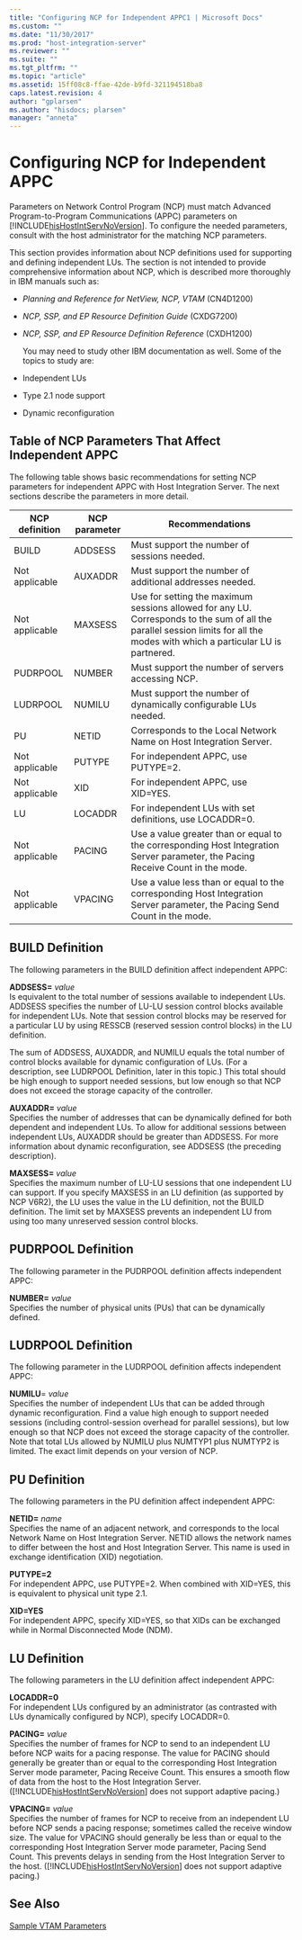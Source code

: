 ```yaml
---
title: "Configuring NCP for Independent APPC1 | Microsoft Docs"
ms.custom: ""
ms.date: "11/30/2017"
ms.prod: "host-integration-server"
ms.reviewer: ""
ms.suite: ""
ms.tgt_pltfrm: ""
ms.topic: "article"
ms.assetid: 15ff08c8-ffae-42de-b9fd-321194518ba8
caps.latest.revision: 4
author: "gplarsen"
ms.author: "hisdocs; plarsen"
manager: "anneta"
---
```

# Configuring NCP for Independent APPC
Parameters on Network Control Program (NCP) must match Advanced Program-to-Program Communications (APPC) parameters on [!INCLUDE[hisHostIntServNoVersion](../includes/hishostintservnoversion-md.md)]. To configure the needed parameters, consult with the host administrator for the matching NCP parameters.  
  
 This section provides information about NCP definitions used for supporting and defining independent LUs. The section is not intended to provide comprehensive information about NCP, which is described more thoroughly in IBM manuals such as:  
  
- *Planning and Reference for NetView, NCP, VTAM* (CN4D1200)  
  
- *NCP, SSP, and EP Resource Definition Guide* (CXDG7200)  
  
- *NCP, SSP, and EP Resource Definition Reference* (CXDH1200)  
  
  You may need to study other IBM documentation as well. Some of the topics to study are:  
  
- Independent LUs  
  
- Type 2.1 node support  
  
- Dynamic reconfiguration  
  
## Table of NCP Parameters That Affect Independent APPC  
 The following table shows basic recommendations for setting NCP parameters for independent APPC with Host Integration Server. The next sections describe the parameters in more detail.  
  
|NCP definition|NCP parameter|Recommendations|  
|--------------------|-------------------|---------------------|  
|BUILD|ADDSESS|Must support the number of sessions needed.|  
|Not applicable|AUXADDR|Must support the number of additional addresses needed.|  
|Not applicable|MAXSESS|Use for setting the maximum sessions allowed for any LU. Corresponds to the sum of all the parallel session limits for all the modes with which a particular LU is partnered.|  
|PUDRPOOL|NUMBER|Must support the number of servers accessing NCP.|  
|LUDRPOOL|NUMILU|Must support the number of dynamically configurable LUs needed.|  
|PU|NETID|Corresponds to the Local Network Name on Host Integration Server.|  
|Not applicable|PUTYPE|For independent APPC, use PUTYPE=2.|  
|Not applicable|XID|For independent APPC, use XID=YES.|  
|LU|LOCADDR|For independent LUs with set definitions, use LOCADDR=0.|  
|Not applicable|PACING|Use a value greater than or equal to the corresponding Host Integration Server parameter, the Pacing Receive Count in the mode.|  
|Not applicable|VPACING|Use a value less than or equal to the corresponding Host Integration Server parameter, the Pacing Send Count in the mode.|  
  
## BUILD Definition  
 The following parameters in the BUILD definition affect independent APPC:  
  
 **ADDSESS=** *value*  
 Is equivalent to the total number of sessions available to independent LUs. ADDSESS specifies the number of LU-LU session control blocks available for independent LUs. Note that session control blocks may be reserved for a particular LU by using RESSCB (reserved session control blocks) in the LU definition.  
  
 The sum of ADDSESS, AUXADDR, and NUMILU equals the total number of control blocks available for dynamic configuration of LUs. (For a description, see LUDRPOOL Definition, later in this topic.) This total should be high enough to support needed sessions, but low enough so that NCP does not exceed the storage capacity of the controller.  
  
 **AUXADDR=** *value*  
 Specifies the number of addresses that can be dynamically defined for both dependent and independent LUs. To allow for additional sessions between independent LUs, AUXADDR should be greater than ADDSESS. For more information about dynamic reconfiguration, see ADDSESS (the preceding description).  
  
 **MAXSESS=** *value*  
 Specifies the maximum number of LU-LU sessions that one independent LU can support. If you specify MAXSESS in an LU definition (as supported by NCP V6R2), the LU uses the value in the LU definition, not the BUILD definition. The limit set by MAXSESS prevents an independent LU from using too many unreserved session control blocks.  
  
## PUDRPOOL Definition  
 The following parameter in the PUDRPOOL definition affects independent APPC:  
  
 **NUMBER=** *value*  
 Specifies the number of physical units (PUs) that can be dynamically defined.  
  
## LUDRPOOL Definition  
 The following parameter in the LUDRPOOL definition affects independent APPC:  
  
 **NUMILU**= *value*  
 Specifies the number of independent LUs that can be added through dynamic reconfiguration. Find a value high enough to support needed sessions (including control-session overhead for parallel sessions), but low enough so that NCP does not exceed the storage capacity of the controller. Note that total LUs allowed by NUMILU plus NUMTYP1 plus NUMTYP2 is limited. The exact limit depends on your version of NCP.  
  
## PU Definition  
 The following parameters in the PU definition affect independent APPC:  
  
 **NETID=** *name*  
 Specifies the name of an adjacent network, and corresponds to the local Network Name on Host Integration Server. NETID allows the network names to differ between the host and Host Integration Server. This name is used in exchange identification (XID) negotiation.  
  
 **PUTYPE=2**  
 For independent APPC, use PUTYPE=2. When combined with XID=YES, this is equivalent to physical unit type 2.1.  
  
 **XID=YES**  
 For independent APPC, specify XID=YES, so that XIDs can be exchanged while in Normal Disconnected Mode (NDM).  
  
## LU Definition  
 The following parameters in the LU definition affect independent APPC:  
  
 **LOCADDR=0**  
 For independent LUs configured by an administrator (as contrasted with LUs dynamically configured by NCP), specify LOCADDR=0.  
  
 **PACING=** *value*  
 Specifies the number of frames for NCP to send to an independent LU before NCP waits for a pacing response. The value for PACING should generally be greater than or equal to the corresponding Host Integration Server mode parameter, Pacing Receive Count. This ensures a smooth flow of data from the host to the Host Integration Server. ([!INCLUDE[hisHostIntServNoVersion](../includes/hishostintservnoversion-md.md)] does not support adaptive pacing.)  
  
 **VPACING=** *value*  
 Specifies the number of frames for NCP to receive from an independent LU before NCP sends a pacing response; sometimes called the receive window size. The value for VPACING should generally be less than or equal to the corresponding Host Integration Server mode parameter, Pacing Send Count. This prevents delays in sending from the Host Integration Server to the host. ([!INCLUDE[hisHostIntServNoVersion](../includes/hishostintservnoversion-md.md)] does not support adaptive pacing.)  
  
## See Also  
 [Sample VTAM Parameters](../core/sample-vtam-parameters1.md)